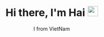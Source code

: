 <h1 align="center">
  Hi there, I'm Hai 
  <img src="https://media.giphy.com/media/hvRJCLFzcasrR4ia7z/giphy.gif" width="28">
</h1>
<p align="center"> I from VietNam </p>
